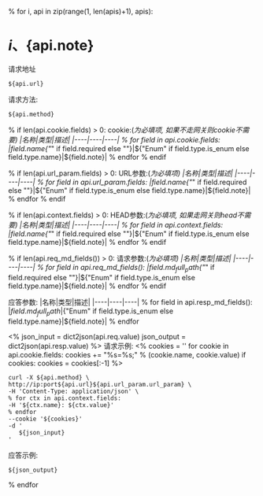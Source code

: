 % for i, api in zip(range(1, len(apis)+1), apis):
# ${i}、${api.note}

请求地址
```
${api.url}
```

请求方法:
```
${api.method}
```

% if len(api.cookie.fields) > 0:
cookie:(*为必填项, 如果不走网关则cookie不需要)
|名称|类型|描述|
|----|----|----|
% for field in api.cookie.fields:
|${field.name}${"*" if field.required else ""}|${"Enum" if field.type.is_enum else field.type.name}|${field.note}|
% endfor
% endif

% if len(api.url_param.fields) > 0:
URL参数:(*为必填项)
|名称|类型|描述|
|----|----|----|
% for field in api.url_param.fields:
|${field.name}${"*" if field.required else ""}|${"Enum" if field.type.is_enum else field.type.name}|${field.note}|
% endfor
% endif

% if len(api.context.fields) > 0:
HEAD参数:(*为必填项, 如果走网关则head不需要)
|名称|类型|描述|
|----|----|----|
% for field in api.context.fields:
|${field.name}${"*" if field.required else ""}|${"Enum" if field.type.is_enum else field.type.name}|${field.note}|
% endfor
% endif


% if len(api.req_md_fields()) > 0:
请求参数:(*为必填项)
|名称|类型|描述|
|----|----|----|
% for field in api.req_md_fields():
|${field.md_full_path}${"*" if field.required else ""}|${"Enum" if field.type.is_enum else field.type.name}|${field.note}|
% endfor
% endif

应答参数:
|名称|类型|描述|
|----|----|----|
% for field in api.resp_md_fields():
|${field.md_full_path}|${"Enum" if field.type.is_enum else field.type.name}|${field.note}|
% endfor

<%
    json_input = dict2json(api.req.value)
    json_output = dict2json(api.resp.value)
%>
请求示例:
<% 
    cookies = ''
    for cookie in api.cookie.fields:
        cookies += "%s=%s;" % (cookie.name, cookie.value)
    if cookies:
        cookies = cookies[:-1]
%>
```
curl -X ${api.method} \
http://ip:port${api.url}${api.url_param.url_param} \
-H 'Content-Type: application/json' \
% for ctx in api.context.fields:
-H '${ctx.name}: ${ctx.value}'
% endfor
--cookie '${cookies}'
-d '
   ${json_input}
'
```

应答示例:
```
${json_output}
```

% endfor
